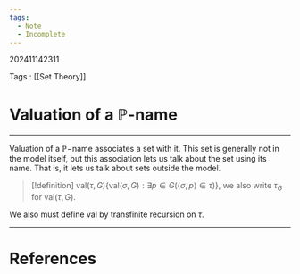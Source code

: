 ```yaml
---
tags:
  - Note
  - Incomplete
---
```

202411142311

Tags : [[Set Theory]]
# Valuation of a $\mathbb P$-name
---
Valuation of a $\mathbb P-$name associates a set with it. This set is generally not in the model itself, but this association lets us talk about the set using its name. That is, it lets us talk about sets outside the model.

>[!definition]
>$\text{val}(\tau, G)\{ \text{val}(\sigma, G): \exists p\in G(\langle \sigma, p \rangle \in \tau)\}$, we also write $\tau_G$ for $\text{val}(\tau,G)$.

We also must define $\text{val}$ by transfinite recursion on $\tau$.

---
# References
